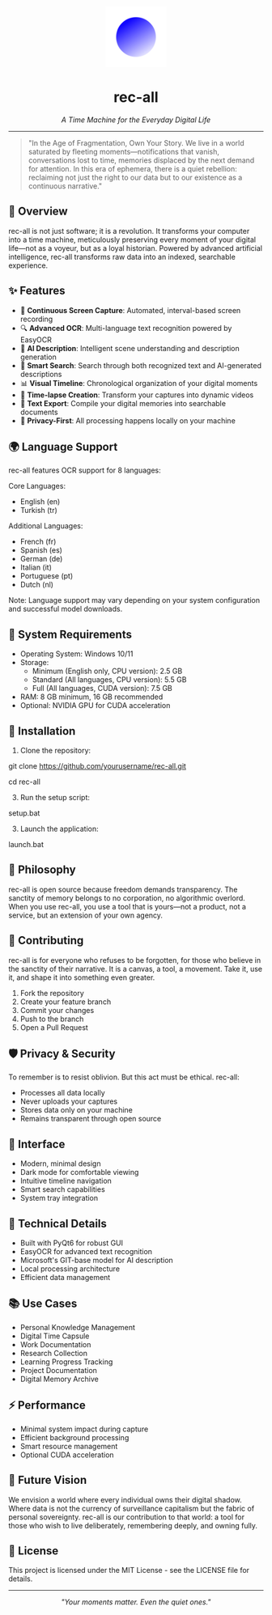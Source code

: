 <div align="center">
  <img src="icon.svg" alt="rec-all Logo" width="120"/>
  <h1>rec-all</h1>
  <p><em>A Time Machine for the Everyday Digital Life</em></p>
</div>

---

> "In the Age of Fragmentation, Own Your Story. We live in a world saturated by fleeting moments—notifications that vanish, conversations lost to time, memories displaced by the next demand for attention. In this era of ephemera, there is a quiet rebellion: reclaiming not just the right to our data but to our existence as a continuous narrative."

## 🌟 Overview

rec-all is not just software; it is a revolution. It transforms your computer into a time machine, meticulously preserving every moment of your digital life—not as a voyeur, but as a loyal historian. Powered by advanced artificial intelligence, rec-all transforms raw data into an indexed, searchable experience.

## ✨ Features

- 🔄 **Continuous Screen Capture**: Automated, interval-based screen recording
- 🔍 **Advanced OCR**: Multi-language text recognition powered by EasyOCR
- 🤖 **AI Description**: Intelligent scene understanding and description generation
- 🔎 **Smart Search**: Search through both recognized text and AI-generated descriptions
- 📊 **Visual Timeline**: Chronological organization of your digital moments
- 🎥 **Time-lapse Creation**: Transform your captures into dynamic videos
- 📝 **Text Export**: Compile your digital memories into searchable documents
- 🔐 **Privacy-First**: All processing happens locally on your machine

## 🌍 Language Support
rec-all features OCR support for 8 languages:

Core Languages:
- English (en)
- Turkish (tr)

Additional Languages:
- French (fr)
- Spanish (es)
- German (de)
- Italian (it)
- Portuguese (pt)
- Dutch (nl)

Note: Language support may vary depending on your system configuration and successful model downloads.

## 💾 System Requirements

- Operating System: Windows 10/11
- Storage:
  - Minimum (English only, CPU version): 2.5 GB
  - Standard (All languages, CPU version): 5.5 GB
  - Full (All languages, CUDA version): 7.5 GB
- RAM: 8 GB minimum, 16 GB recommended
- Optional: NVIDIA GPU for CUDA acceleration

## 🚀 Installation

1. Clone the repository:

  git clone https://github.com/yourusername/rec-all.git

  cd rec-all

3. Run the setup script:
   
  setup.bat

3. Launch the application:
   
  launch.bat


## 🎯 Philosophy

rec-all is open source because freedom demands transparency. The sanctity of memory belongs to no corporation, no algorithmic overlord. When you use rec-all, you use a tool that is yours—not a product, not a service, but an extension of your own agency.

## 🤝 Contributing

rec-all is for everyone who refuses to be forgotten, for those who believe in the sanctity of their narrative. It is a canvas, a tool, a movement. Take it, use it, and shape it into something even greater.

1. Fork the repository
2. Create your feature branch
3. Commit your changes
4. Push to the branch
5. Open a Pull Request

## 🛡️ Privacy & Security

To remember is to resist oblivion. But this act must be ethical. rec-all:
- Processes all data locally
- Never uploads your captures
- Stores data only on your machine
- Remains transparent through open source

## 🎨 Interface

- Modern, minimal design
- Dark mode for comfortable viewing
- Intuitive timeline navigation
- Smart search capabilities
- System tray integration

## 🔧 Technical Details

- Built with PyQt6 for robust GUI
- EasyOCR for advanced text recognition
- Microsoft's GIT-base model for AI description
- Local processing architecture
- Efficient data management

## 📚 Use Cases

- Personal Knowledge Management
- Digital Time Capsule
- Work Documentation
- Research Collection
- Learning Progress Tracking
- Project Documentation
- Digital Memory Archive

## ⚡ Performance

- Minimal system impact during capture
- Efficient background processing
- Smart resource management
- Optional CUDA acceleration

## 🎁 Future Vision

We envision a world where every individual owns their digital shadow. Where data is not the currency of surveillance capitalism but the fabric of personal sovereignty. rec-all is our contribution to that world: a tool for those who wish to live deliberately, remembering deeply, and owning fully.

## 📄 License

This project is licensed under the MIT License - see the LICENSE file for details.

---

<div align="center">
  <p><em>"Your moments matter. Even the quiet ones."</em></p>
</div>

